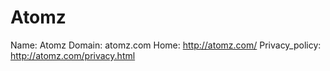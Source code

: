 
# Atomz

Name: Atomz
Domain: atomz.com
Home: http://atomz.com/
Privacy_policy: http://atomz.com/privacy.html
